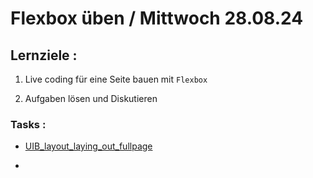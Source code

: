 # Flexbox üben / Mittwoch 28.08.24

## Lernziele :

1. Live coding für eine Seite bauen mit `Flexbox`

2. Aufgaben lösen und Diskutieren

### Tasks :

- [UIB_layout_laying_out_fullpage](https://classroom.github.com/a/2c7i2iKZ)

- []()
